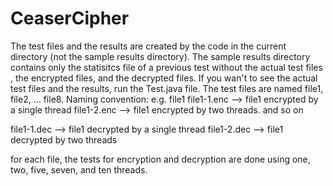 # CeaserCipher
The test files and the results are created by the code in the current directory (not the sample results directory). The sample results directory contains only the statisitcs file of a previous test without the actual test files ,  the encrypted files, and the decrypted files. If you wan't to see the actual test files and the results, run the Test.java file. The test files are named file1, file2, ... file8.
Naming convention:
e.g. file1
file1-1.enc --> file1 encrypted by a single thread
file1-2.enc --> file1 encrypted by two threads.
and so on 

file1-1.dec --> file1 decrypted by a single thread
file1-2.dec --> file1 decrypted by two threads

for each file, the tests for encryption and decryption are done using one, two, five, seven, and ten threads. 
